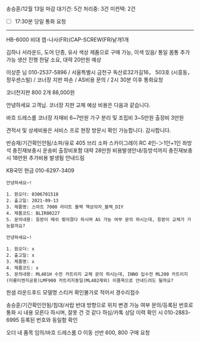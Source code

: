 송승훈/12월 13일 마감
대기건: 5건
처리중: 3건
미컨택: 2건

- [ ] 17:30분 당일 통화 요청 

---

HB-6000 비대 
캡-나사(FR)(CAP-SCREW(FR)낱개1개

김하나
서라운드, 도어 단종, 유사 색상 제품으로 구매 가능, 이색 있음/ 통일 몸통 추가 가능 생산 진행 한달 소요, 대략 20만원 예상



이상준 님  010-2537-5896  / 서울특별시 금천구 독산로32가길16， 503호 (시흥동， 정우센스빌) / 코너장 지판 파손 / AS비용 문의 / 2시 30분 이후 통화요청

코너천지판 800 2개 88,000원

안녕하세요 고객님. 
코너장 지판 교체 예상 비용은 다음과 같습니다. 

바흐 드레스룸 코너장 
자재비 6~7만원
가구 분리 및 조립비 3~5만원
출장비 3만원

견적서 및 상세비용은 서비스 프로 현장 방문시 확인 가능합니다.
감사합니다. 


반승재/기간확인안됨/소파/유로 405 브리 소파 스카이그레이 RC 4인-＞1인+1인 좌방석 충진재보충시 운송비 출장비포함 대략 28만원 비용발생안내/등방석까지 충진재보충시 18만원 추가비용 발생됨 안내드림


KB국민
현금 010-6297-3409


```
안녕하세요~!

1. 원오더: 0306701518
2. 출고일: 2021-09-13
3. 제품명: 스마트 7000 라이트 블랙 책상의자_블랙_DIY
4. 제품코드: BLIR00227
5. 문의내용: 등받이 메쉬 찢어졌다 하시며 AS 가능 여부 문의 하시는데, 등받이 교체가 가능할까요?
```



```
안녕하세요~!

1. 원오더: x
2. 출고일: x
3. 제품명: x
4. 제품코드: x
5. 문의내용: ML401H 수전 카트리지 교체 문의 하시는데, INNO 입수전 ML200 카트리지(미륭티엔지공용)LMF900 카트리지동일(ML402제외) 이품목으로 안내드려도 될까요?
```


한샘 라운드후드 모델명 스티커 확인불가로 적어서 경수리접수




송승훈/기간확인안됨/침대/서랍 반대 방향으로 위치 변경 가능 여부 문의/등록된 번호로 통화 시 내용 모른다 하시며, 잘못 건 것 같다 하심/카톡 상담 이력 확인 시 010-2883-6995 등록된 번호와 동일함 확인


오더 내 품목 임의/바흐 드레스룸 O 이동 선반 600, 800 구매 요청
